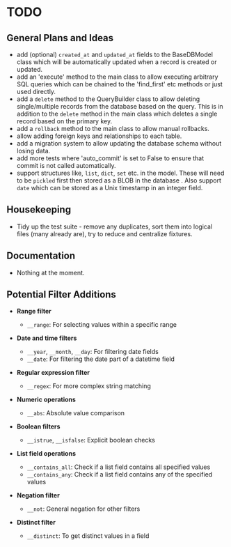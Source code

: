 # TODO

## General Plans and Ideas

- add (optional) `created_at` and `updated_at` fields to the BaseDBModel class
  which will be automatically updated when a record is created or updated.
- add an 'execute' method to the main class to allow executing arbitrary SQL
  queries which can be chained to the 'find_first' etc methods or just used
  directly.
- add a `delete` method to the QueryBuilder class to allow deleting
  single/multiple records from the database based on the query. This is in
  addition to the `delete` method in the main class which deletes a single
  record based on the primary key.
- add a `rollback` method to the main class to allow manual rollbacks.
- allow adding foreign keys and relationships to each table.
- add a migration system to allow updating the database schema without losing
  data.
- add more tests where 'auto_commit' is set to False to ensure that commit is
  not called automatically.
- support structures like, `list`, `dict`, `set` etc. in the model. These will
  need to be `pickled` first then stored as a BLOB in the database . Also
  support `date` which can be stored as a Unix timestamp in an integer field.

## Housekeeping

- Tidy up the test suite - remove any duplicates, sort them into logical files
  (many already are), try to reduce and centralize fixtures.

## Documentation

- Nothing at the moment.

## Potential Filter Additions

- **Range filter**
  - `__range`: For selecting values within a specific range

- **Date and time filters**
  - `__year`, `__month`, `__day`: For filtering date fields
  - `__date`: For filtering the date part of a datetime field

- **Regular expression filter**
  - `__regex`: For more complex string matching

- **Numeric operations**
  - `__abs`: Absolute value comparison

- **Boolean filters**
  - `__istrue`, `__isfalse`: Explicit boolean checks

- **List field operations**
  - `__contains_all`: Check if a list field contains all specified values
  - `__contains_any`: Check if a list field contains any of the specified values

- **Negation filter**
  - `__not`: General negation for other filters

- **Distinct filter**
  - `__distinct`: To get distinct values in a field
